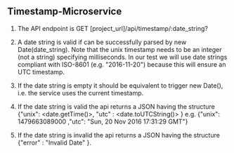 ## Timestamp-Microservice

1. The API endpoint is GET [project_url]/api/timestamp/:date_string?

2. A date string is valid if can be successfully parsed by new Date(date_string).
Note that the unix timestamp needs to be an integer (not a string) specifying milliseconds.
In our test we will use date strings compliant with ISO-8601 (e.g. "2016-11-20") because this will ensure an UTC timestamp.

3. If the date string is empty it should be equivalent to trigger new Date(), i.e. the service uses the current timestamp.

4. If the date string is valid the api returns a JSON having the structure
{"unix": <date.getTime()>, "utc" : <date.toUTCString()> }
e.g. {"unix": 1479663089000 ,"utc": "Sun, 20 Nov 2016 17:31:29 GMT"}

5. If the date string is invalid the api returns a JSON having the structure
{"error" : "Invalid Date" }.
